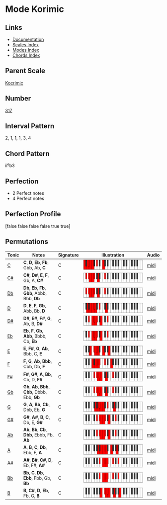 # Mode Korimic

## Links

- [Documentation](README.md)
- [Scales Index](Scales.md)
- [Modes Index](Modes.md)
- [Chords Index](Chords.md)

## Parent Scale

[Kocrimic](ScaleKocrimic.md)

## Number

[317](https://ianring.com/musictheory/scales/317)

## Interval Pattern

2, 1, 1, 1, 3, 4

## Chord Pattern

ii⁰b3

## Perfection

- 2 Perfect notes
- 4 Perfect notes

## Perfection Profile

[false false false false true true]

## Permutations

| Tonic | Notes | Signature | Illustration | Audio |
|-------|-------|-----------|--------------|-------|
| [C](ModeCNaturalKorimic.md) | **C**, **D**, **Eb**, **Fb**, Gbb, Ab, **C** | C | ![CNaturalKorimic](ModeCNaturalKorimic.png) | [midi](https://github.com/edipermadi/music/blob/main/docs/ModeCNaturalKorimic.mid?raw=true) |
| [C#](ModeCSharpKorimic.md) | **C#**, **D#**, **E**, **F**, Gb, A, **C#** | C | ![CSharpKorimic](ModeCSharpKorimic.png) | [midi](https://github.com/edipermadi/music/blob/main/docs/ModeCSharpKorimic.mid?raw=true) |
| [Db](ModeDFlatKorimic.md) | **Db**, **Eb**, **Fb**, **Gbb**, Abbb, Bbb, **Db** | C | ![DFlatKorimic](ModeDFlatKorimic.png) | [midi](https://github.com/edipermadi/music/blob/main/docs/ModeDFlatKorimic.mid?raw=true) |
| [D](ModeDNaturalKorimic.md) | **D**, **E**, **F**, **Gb**, Abb, Bb, **D** | C | ![DNaturalKorimic](ModeDNaturalKorimic.png) | [midi](https://github.com/edipermadi/music/blob/main/docs/ModeDNaturalKorimic.mid?raw=true) |
| [D#](ModeDSharpKorimic.md) | **D#**, **E#**, **F#**, **G**, Ab, B, **D#** | C | ![DSharpKorimic](ModeDSharpKorimic.png) | [midi](https://github.com/edipermadi/music/blob/main/docs/ModeDSharpKorimic.mid?raw=true) |
| [Eb](ModeEFlatKorimic.md) | **Eb**, **F**, **Gb**, **Abb**, Bbbb, Cb, **Eb** | C | ![EFlatKorimic](ModeEFlatKorimic.png) | [midi](https://github.com/edipermadi/music/blob/main/docs/ModeEFlatKorimic.mid?raw=true) |
| [E](ModeENaturalKorimic.md) | **E**, **F#**, **G**, **Ab**, Bbb, C, **E** | C | ![ENaturalKorimic](ModeENaturalKorimic.png) | [midi](https://github.com/edipermadi/music/blob/main/docs/ModeENaturalKorimic.mid?raw=true) |
| [F](ModeFNaturalKorimic.md) | **F**, **G**, **Ab**, **Bbb**, Cbb, Db, **F** | C | ![FNaturalKorimic](ModeFNaturalKorimic.png) | [midi](https://github.com/edipermadi/music/blob/main/docs/ModeFNaturalKorimic.mid?raw=true) |
| [F#](ModeFSharpKorimic.md) | **F#**, **G#**, **A**, **Bb**, Cb, D, **F#** | C | ![FSharpKorimic](ModeFSharpKorimic.png) | [midi](https://github.com/edipermadi/music/blob/main/docs/ModeFSharpKorimic.mid?raw=true) |
| [Gb](ModeGFlatKorimic.md) | **Gb**, **Ab**, **Bbb**, **Cbb**, Dbbb, Ebb, **Gb** | C | ![GFlatKorimic](ModeGFlatKorimic.png) | [midi](https://github.com/edipermadi/music/blob/main/docs/ModeGFlatKorimic.mid?raw=true) |
| [G](ModeGNaturalKorimic.md) | **G**, **A**, **Bb**, **Cb**, Dbb, Eb, **G** | C | ![GNaturalKorimic](ModeGNaturalKorimic.png) | [midi](https://github.com/edipermadi/music/blob/main/docs/ModeGNaturalKorimic.mid?raw=true) |
| [G#](ModeGSharpKorimic.md) | **G#**, **A#**, **B**, **C**, Db, E, **G#** | C | ![GSharpKorimic](ModeGSharpKorimic.png) | [midi](https://github.com/edipermadi/music/blob/main/docs/ModeGSharpKorimic.mid?raw=true) |
| [Ab](ModeAFlatKorimic.md) | **Ab**, **Bb**, **Cb**, **Dbb**, Ebbb, Fb, **Ab** | C | ![AFlatKorimic](ModeAFlatKorimic.png) | [midi](https://github.com/edipermadi/music/blob/main/docs/ModeAFlatKorimic.mid?raw=true) |
| [A](ModeANaturalKorimic.md) | **A**, **B**, **C**, **Db**, Ebb, F, **A** | C | ![ANaturalKorimic](ModeANaturalKorimic.png) | [midi](https://github.com/edipermadi/music/blob/main/docs/ModeANaturalKorimic.mid?raw=true) |
| [A#](ModeASharpKorimic.md) | **A#**, **B#**, **C#**, **D**, Eb, F#, **A#** | C | ![ASharpKorimic](ModeASharpKorimic.png) | [midi](https://github.com/edipermadi/music/blob/main/docs/ModeASharpKorimic.mid?raw=true) |
| [Bb](ModeBFlatKorimic.md) | **Bb**, **C**, **Db**, **Ebb**, Fbb, Gb, **Bb** | C | ![BFlatKorimic](ModeBFlatKorimic.png) | [midi](https://github.com/edipermadi/music/blob/main/docs/ModeBFlatKorimic.mid?raw=true) |
| [B](ModeBNaturalKorimic.md) | **B**, **C#**, **D**, **Eb**, Fb, G, **B** | C | ![BNaturalKorimic](ModeBNaturalKorimic.png) | [midi](https://github.com/edipermadi/music/blob/main/docs/ModeBNaturalKorimic.mid?raw=true) |

